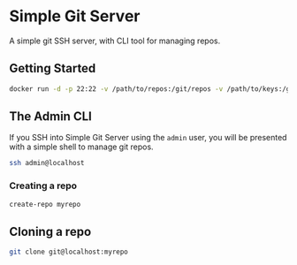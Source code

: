 # Simple Git Server

A simple git SSH server, with CLI tool for managing repos.

## Getting Started

```bash
docker run -d -p 22:22 -v /path/to/repos:/git/repos -v /path/to/keys:/git/keys -v /path/to/config:/etc/ssh chrisnharvey/simple-git-server:latest
```

## The Admin CLI

If you SSH into Simple Git Server using the `admin` user, you will be presented with a simple shell to manage git repos.

```bash
ssh admin@localhost
```

### Creating a repo

```bash
create-repo myrepo
```

## Cloning a repo

```bash
git clone git@localhost:myrepo
```
